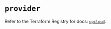 # `provider`

Refer to the Terraform Registry for docs: [`upcloud`](https://registry.terraform.io/providers/upcloudltd/upcloud/5.0.3/docs).
